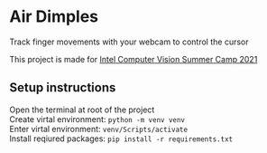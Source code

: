 # Air Dimples
Track finger movements with your webcam to control the cursor

This project is made for [Intel Computer Vision Summer Camp 2021](https://github.com/itlab-vision/CV-SUMMER-CAMP-2021)

## Setup instructions
Open the terminal at root of the project  
Create virtal environment: `python -m venv venv`  
Enter virtal environment: `venv/Scripts/activate`  
Install reqiured packages: `pip install -r requirements.txt`  

